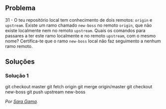 ## Problema

31 - O teu repositório local tem conhecimento de dois remotos: `origin` e
`upstream`. Existe um ramo chamado `new-boss` no remoto `origin`, que não
existe localmente nem no remoto `upstream`. Quais os comandos para passares a
ter este ramo localmente e no remoto `upstream`, com o mesmo nome? Certifica-te
que o ramo `new-boss` local não faz seguimento a nenhum ramo remoto.

## Soluções

### Solução 1

git checkout master
git fetch origin
git merge origin/master
git checkout new-boss 
git push upstream new-boss

*Por [Sara Gama](https://github.com/serapinta).*